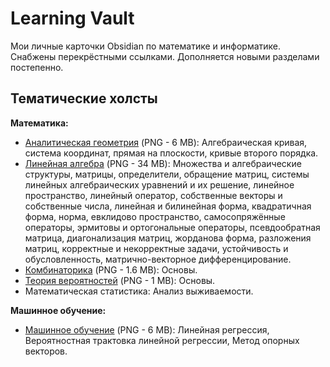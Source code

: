 # Learning Vault

Мои личные карточки Obsidian по математике и информатике. Снабжены перекрёстными ссылками. Дополняется новыми разделами постепенно.

## Тематические холсты

**Математика:**
- [Аналитическая геометрия](images/analytic_geometry.png) (PNG - 6 MB): Алгебраическая кривая, система координат, прямая на плоскости, кривые второго порядка.
- [Линейная алгебра](images/linear_algebra.png) (PNG - 34 MB): Множества и алгебраические структуры, матрицы, определители, обращение матриц, системы линейных алгебраических уравнений и их решение, линейное пространство, линейный оператор, собственные векторы и собственные числа, линейная и билинейная форма, квадратичная форма, норма, евклидово пространство, самосопряжённые операторы, эрмитовы и ортогональные операторы, псевдообратная матрица, диагонализация матриц, жорданова форма, разложения матриц, корректные и некорректные задачи, устойчивость и обусловленность, матрично-векторное дифференцирование.
- [Комбинаторика](images/combinatorics.png) (PNG - 1.6 MB): Основы.
- [Теория вероятностей](images/probability_theory.png) (PNG - 1 MB): Основы.
- Математическая статистика: Анализ выживаемости.

**Машинное обучение:**
- [Машинное обучение](images/machine_learning.png) (PNG - 6 MB): Линейная регрессия, Вероятностная трактовка линейной регрессии, Метод опорных векторов.